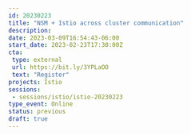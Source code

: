 ```yaml
---
id: 20230223
title: "NSM + Istio across cluster communication"
description: 
date: 2023-03-09T16:54:43-06:00
start_date: 2023-02-23T17:30:00Z
cta: 
 type: external
 url: https://bit.ly/3YPLaOO
 text: "Register"
projects: Istio
sessions: 
 - sessions/istio/istio-20230223
type_event: Online
status: previous
draft: true
---
```




